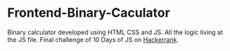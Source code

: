 # Frontend-Binary-Caculator
Binary calculator developed using HTML CSS and JS. All the logic living at the JS file. Final challenge of 10 Days of JS on <a href="https://www.hackerrank.com/challenges/js10-binary-calculator">Hackerrank</a>.
